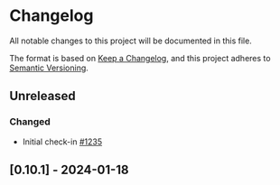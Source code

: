 # Changelog

All notable changes to this project will be documented in this file.

The format is based on [Keep a Changelog](https://keepachangelog.com/en/1.0.0/),
and this project adheres to [Semantic Versioning](https://semver.org/spec/v2.0.0.html).

## Unreleased

### Changed

- Initial check-in [#1235]

## [0.10.1] - 2024-01-18

[#1235]: https://github.com/dusk-network/rusk/issues/1235

